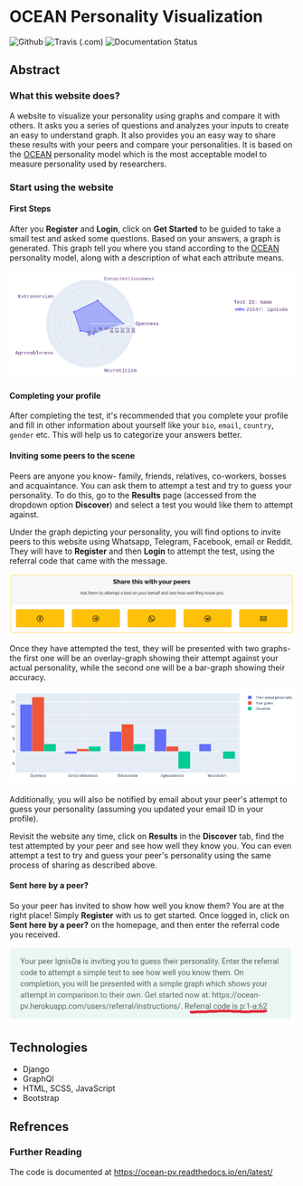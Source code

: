 # OCEAN Personality Visualization

![Github](https://img.shields.io/github/license/IgnisDa/ocean-pv)
![Travis (.com)](https://img.shields.io/travis/com/IgnisDa/ocean-pv)
![Documentation Status](https://readthedocs.org/projects/ocean-pv/badge/?version=latest)

## Abstract
 
### What this website does?
A website to visualize your personality using graphs and compare it 
with others. It asks you a
series of questions and analyzes your inputs to create an easy to understand 
graph. It also provides you an
easy way to share these results with your peers and compare your personalities.
It is based on the 
[OCEAN][1] personality model which is the most acceptable model to measure 
personality used by researchers.

### Start using the website

#### First Steps

After you **Register** and **Login**, click on **Get Started** to be
guided to take a small
test and asked some questions. Based on your answers, a graph is
generated. This graph tell you where you stand according to the
[OCEAN][1] personality model, along with a description of what each
attribute means.

![single_result_view.png](interactions/static/interactions/images/graph_example.png)

#### Completing your profile

After completing the test, it's recommended that you complete your
profile and fill in other information about yourself like your `bio`, 
`email`, `country`, `gender` etc. This will help us to categorize
your answers better.

#### Inviting some peers to the scene

Peers are anyone you know- family, friends, relatives, co-workers, bosses and
acquaintance. You can ask them to attempt a test and try to guess your
personality. To do this, go to the **Results** page (accessed from the dropdown
option **Discover**) and select a test you would like them to attempt
against.

Under the graph depicting your personality, you will find options to invite
peers to this website using Whatsapp, Telegram, Facebook, email or Reddit. They will
have to **Register** and then **Login** to attempt the test, using the referral
code that came with the message.

![share_box.png](interactions/static/interactions/images/share_box.png)

Once they have attempted the test, they will be presented with two graphs- the
first one will be an overlay-graph showing their attempt against your actual
personality, while the second one will be a bar-graph showing their accuracy.

![referral_graph.png](interactions/static/interactions/images/referral_graph_example.png)

Additionally, you will also be notified by email about your peer's attempt to
guess your personality (assuming you updated your email ID in your profile).

Revisit the website any time, click on **Results** in the
**Discover** tab, find the test attempted by your peer and see how well they
know you. You can even attempt a test to try and guess your peer's personality
using the same process of sharing as described above.

#### Sent here by a peer?

So your peer has invited to show how well you know them? You are at the right
place! Simply **Register** with us to get started. Once logged in, click on
**Sent here by a peer?** on the homepage, and then enter the referral code
you received.

![referral_text.png](interactions/static/interactions/images/referral_text.png)

## Technologies 
- Django
- GraphQl
- HTML, SCSS, JavaScript
- Bootstrap

## Refrences

### Further Reading

The code is documented at https://ocean-pv.readthedocs.io/en/latest/

[1]: https://en.m.wikipedia.org/wiki/Big_Five_personality_traits
[2]: https://docs.djangoproject.com/en/3.2/
[3]: https://animate.style/
[4]: https://getbootstrap.com/docs/4.1/getting-started/introduction/
